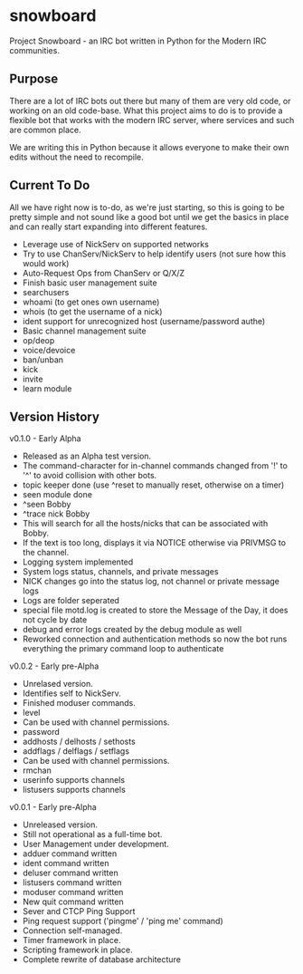 # snowboard
Project Snowboard - an IRC bot written in Python for the Modern IRC communities.

## Purpose
There are a lot of IRC bots out there but many of them are very old code, or working on an old code-base.  What this project aims to do is to provide a flexible bot that works with the modern IRC server, where services and such are common place.

We are writing this in Python because it allows everyone to make their own edits without the need to recompile.

## Current To Do
All we have right now is to-do, as we're just starting, so this is going to be pretty simple and not sound like a good bot until we get the basics in place and can really start expanding into different features.

* Leverage use of NickServ on supported networks
 * Try to use ChanServ/NickServ to help identify users (not sure how this would work)
* Auto-Request Ops from ChanServ or Q/X/Z
* Finish basic user management suite
 * searchusers
 * whoami (to get ones own username)
 * whois (to get the username of a nick)
 * ident support for unrecognized host (username/password authe)
* Basic channel management suite
 * op/deop
 * voice/devoice
 * ban/unban
 * kick
 * invite
* learn module

## Version History
v0.1.0 - Early Alpha
* Released as an Alpha test version.
* The command-character for in-channel commands changed from '!' to '^' to avoid collision with other bots.
* topic keeper done (use ^reset to manually reset, otherwise on a timer)
* seen module done
 * ^seen Bobby
 * ^trace nick Bobby
  * This will search for all the hosts/nicks that can be associated with Bobby.
  * If the text is too long, displays it via NOTICE otherwise via PRIVMSG to the channel.
* Logging system implemented
 * System logs status, channels, and private messages
 * NICK changes go into the status log, not channel or private message logs
 * Logs are folder seperated
  * special file motd.log is created to store the Message of the Day, it does not cycle by date
 * debug and error logs created by the debug module as well
* Reworked connection and authentication methods so now the bot runs everything the primary command loop to authenticate

v0.0.2 - Early pre-Alpha
* Unrelased version.
* Identifies self to NickServ.
* Finished moduser commands.
 * level
  * Can be used with channel permissions.
 * password
 * addhosts / delhosts / sethosts
 * addflags / delflags / setflags
  * Can be used with channel permissions.
 * rmchan
* userinfo supports channels
* listusers supports channels

v0.0.1 - Early pre-Alpha
* Unreleased version.
* Still not operational as a full-time bot.
* User Management under development.
 * adduer command written
 * ident command written
 * deluser command written
 * listusers command written
 * moduser command written
* New quit command written
* Sever and CTCP Ping Support
* Ping request support ('pingme' / 'ping me' command)
* Connection self-managed.
* Timer framework in place.
* Scripting framework in place.
* Complete rewrite of database architecture

